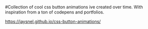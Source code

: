 ﻿#Collection of cool css button animations ive created over time. With inspiration from a ton of codepens and portfolios.

https://jaysnel.github.io/css-button-animations/
